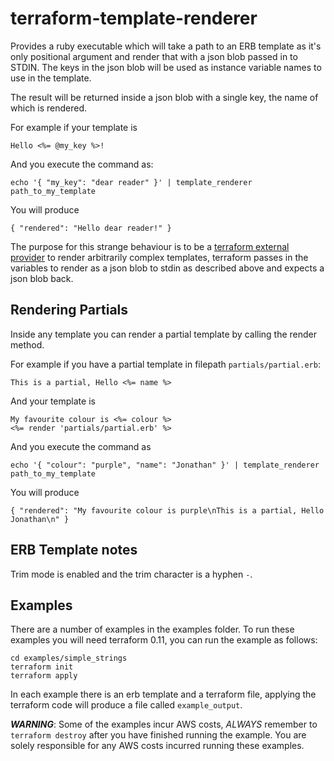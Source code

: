 # terraform-template-renderer

Provides a ruby executable which will take a path to an ERB template as it's only positional argument and render that
with a json blob passed in to STDIN. The keys in the json blob will be used as instance variable names to use in the
template.

The result will be returned inside a json blob with a single key, the name of which is rendered.

For example if your template is

    Hello <%= @my_key %>!

And you execute the command as:

    echo '{ "my_key": "dear reader" }' | template_renderer path_to_my_template

You will produce

    { "rendered": "Hello dear reader!" }

The purpose for this strange behaviour is to be a [terraform external
provider](https://www.terraform.io/docs/providers/external/data_source.html) to render arbitrarily complex templates,
terraform passes in the variables to render as a json blob to stdin as described above and expects a json blob
back.

## Rendering Partials

Inside any template you can render a partial template by calling the render method.

For example if you have a partial template in filepath `partials/partial.erb`:

    This is a partial, Hello <%= name %>

And your template is

    My favourite colour is <%= colour %>
    <%= render 'partials/partial.erb' %>

And you execute the command as

    echo '{ "colour": "purple", "name": "Jonathan" }' | template_renderer path_to_my_template

You will produce

    { "rendered": "My favourite colour is purple\nThis is a partial, Hello Jonathan\n" }

## ERB Template notes

Trim mode is enabled and the trim character is a hyphen `-`.

## Examples

There are a number of examples in the examples folder. To run these examples you will need terraform 0.11, you can run
the example as follows:

    cd examples/simple_strings
    terraform init
    terraform apply

In each example there is an erb template and a terraform file, applying the terraform code will produce a file called
`example_output`.

___WARNING___: Some of the examples incur AWS costs, _ALWAYS_ remember to `terraform destroy` after you have finished
running the example. You are solely responsible for any AWS costs incurred running these examples.
